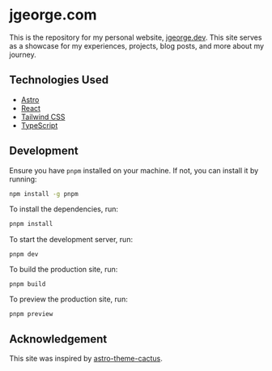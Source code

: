 # jgeorge.com

This is the repository for my personal website, [jgeorge.dev](https://www.jgeorge.dev). This site serves as a showcase for my experiences, projects, blog posts, and more about my journey.

## Technologies Used

- [Astro](https://astro.build)
- [React](https://reactjs.org)
- [Tailwind CSS](https://tailwindcss.com)
- [TypeScript](https://www.typescriptlang.org)

## Development

Ensure you have `pnpm` installed on your machine. If not, you can install it by running:

```bash
npm install -g pnpm
```

To install the dependencies, run:

```bash
pnpm install
```

To start the development server, run:

```
pnpm dev
```

To build the production site, run:

```
pnpm build
```

To preview the production site, run:

```
pnpm preview
```

## Acknowledgement

This site was inspired by [astro-theme-cactus](https://github.com/chrismwilliams/astro-theme-cactus).
